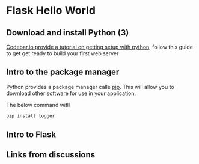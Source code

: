 # Flask Hello World

## Download and install Python (3)

[Codebar.io provide a tutorial on getting setup with python](http://tutorials.codebar.io/python/lesson0/tutorial.html), follow this guide to get get ready to build your first web server


## Intro to the package manager

Python provides a package manager calle [pip](https//pypi.org/project/pip/). This will allow you to download other software for use in your application.

The below command witll

```python
pip install logger
```

## Intro to Flask



## Links from discussions
